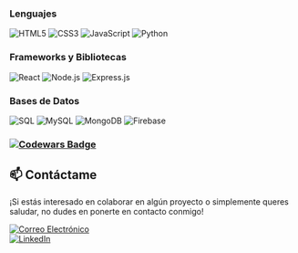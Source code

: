 ### Lenguajes
![HTML5](https://img.shields.io/badge/-HTML5-E34F26?style=for-the-badge&logo=html5&logoColor=white)
![CSS3](https://img.shields.io/badge/-CSS3-1572B6?style=for-the-badge&logo=css3&logoColor=white)
![JavaScript](https://img.shields.io/badge/-JavaScript-F7DF1E?style=for-the-badge&logo=javascript&logoColor=black)
![Python](https://img.shields.io/badge/-Python-3776AB?style=for-the-badge&logo=python&logoColor=white)

### Frameworks y Bibliotecas
![React](https://img.shields.io/badge/-React-61DAFB?style=for-the-badge&logo=react&logoColor=black)
![Node.js](https://img.shields.io/badge/-Node.js-339933?style=for-the-badge&logo=node.js&logoColor=white)
![Express.js](https://img.shields.io/badge/-Express.js-000000?style=for-the-badge&logo=express&logoColor=white)

### Bases de Datos
![SQL](https://img.shields.io/badge/-SQL-003B57?style=for-the-badge&logo=sql&logoColor=white)
![MySQL](https://img.shields.io/badge/-MySQL-4479A1?style=for-the-badge&logo=mysql&logoColor=white)
![MongoDB](https://img.shields.io/badge/-MongoDB-47A248?style=for-the-badge&logo=mongodb&logoColor=white)
![Firebase](https://img.shields.io/badge/-Firebase-FFCA28?style=for-the-badge&logo=firebase&logoColor=black)

### [![Codewars Badge](https://www.codewars.com/users/tomasrome/badges/large)](https://www.codewars.com/users/tomasrome)

## 📫 Contáctame

¡Si estás interesado en colaborar en algún proyecto o simplemente queres saludar, no dudes en ponerte en contacto conmigo!

[![Correo Electrónico](https://img.shields.io/badge/Gmail-D14836?style=for-the-badge&logo=gmail&logoColor=white)](mailto:tomasrom.dev@gmail.com)  
<a href="https://www.linkedin.com/in/tom%C3%A1s-romero-07b117212/" target="_blank">
  <img src="https://img.shields.io/badge/LinkedIn-0077B5?style=for-the-badge&logo=linkedin&logoColor=white" alt="LinkedIn">
</a>

